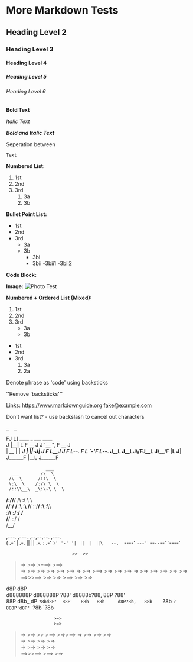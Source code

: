 # More Markdown Tests 
## Heading Level 2
### Heading Level 3
#### Heading Level 4
##### Heading Level 5
###### Heading Level 6
**Bold Text**


*Italic Text*


***Bold and Italic Text***

Seperation between

    Text

**Numbered List:**
1. 1st
2. 2nd
3. 3rd
    1. 3a
    2. 3b

**Bullet Point List:**
- 1st
- 2nd
- 3rd
    - 3a
    - 3b
        - 3bi
        - 3bii
            -3bii1
            -3bii2

**Code Block:**
    <html>
          <head>
            <title>Test</title>
          </head>

**Image:**
    ![Photo Test](Pictures/storm.jfif)

**Numbered + Ordered List (Mixed):**
1. 1st
2. 2nd
3. 3rd
    - 3a
    - 3b

- 1st
- 2nd
- 3rd
    1. 3a
    2. 2a

Denote phrase as 'code' using backsticks 

''Remove 'backsticks'''

Links: <https://www.markdownguide.org>
<fake@example.com>

Don't want list? \- use backslash to cancel out characters

    _  _                               
   FJ  L]     \_\_\_\_     \_ \_\_\_    \_\_\_\_   
  J |\_\_| L   F \_\_ J   J '\_\_ ", F \_\_ J  
  |  __  |  | _____J  | |__|-J| _____J 
  F L__J J  F L___--. F L  `-'F L___--.
 J__L  J__LJ\\______/FJ__L    J\\______/F
 |__L  J__| J______F |__L     J______F 
  
  
                   ___     
      ___        /\  \    
     /\  \      /::\  \   
     \:\  \    /:/\ \  \  
     /::\\__\  _\:\~\ \  \ 
  __/:/\/__/ /\ \:\ \ \\__\
 /\/:/  /    \:\ \:\ \/__/
 \::/__/      \:\ \:\\__\  
  \:\\__\       \:\/:/  /  
   \/__/        \::/  /   
                 \/__/    


 ,---.  ,---. ,--,--,--. ,---.  
(  .-' | .-. ||        || .-. : 
.-'  `)' '-' '|  |  |  |\   --. 
`----'  `---' `--`--`--' `----' 
                                    


                             >>  >> 
   >=> >=>   >===>     >==>         
 >=>   >=>  >=>      >=>    >=> >=> 
>=>    >=>    >==>  >=>     >=> >=> 
 >=>   >=>      >=>  >=>    >=> >=> 
  >==>>>==> >=> >=>    >==> >=> >=> 
                                  
 
 
   d8P                     d8P  
d888888P                d888888P
  ?88'   d8888b?88,  88P  ?88'  
  88P   d8b_,dP `?8bd8P'  88P   
  88b   88b     d8P?8b,   88b   
  `?8b  `?888P'd8P' `?8b  `?8b 


                      >=>   
                      >=>   
   >=> >=>  >> >==> >=>>==> 
 >=>   >=>   >=>      >=>   
>=>    >=>   >=>      >=>   
 >=>   >=>   >=>      >=>   
  >==>>>==> >==>       >=>  
